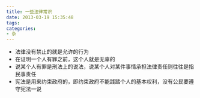 ```yaml
---
title: 一些法律常识
date: 2013-03-19 15:35:48
tags:
categories: 
- 杂
---
```


* 法律没有禁止的就是允许的行为
* 在证明一个人有罪之前，这个人就是无辜的
* 说某个人有罪是刑法上的说法，说某个人对某件事情承担法律责任则往往是指民事责任
* 宪法是用来约束政府的，即约束政府不能践踏个人的基本权利，没有公民要遵守宪法一说